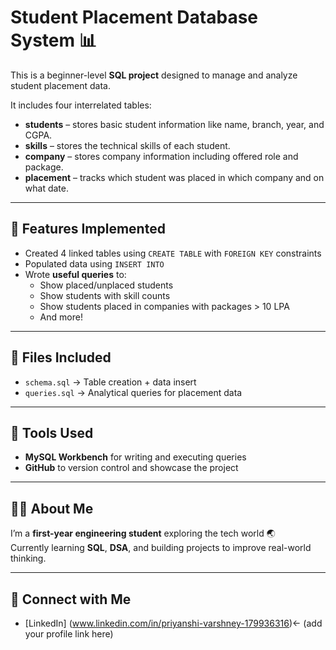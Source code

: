 # Student Placement Database System 📊

This is a beginner-level **SQL project** designed to manage and analyze student placement data.

It includes four interrelated tables:
- **students** – stores basic student information like name, branch, year, and CGPA.
- **skills** – stores the technical skills of each student.
- **company** – stores company information including offered role and package.
- **placement** – tracks which student was placed in which company and on what date.

---

## 🔧 Features Implemented

- Created 4 linked tables using `CREATE TABLE` with `FOREIGN KEY` constraints
- Populated data using `INSERT INTO`
- Wrote **useful queries** to:
  - Show placed/unplaced students
  - Show students with skill counts
  - Show students placed in companies with packages > 10 LPA
  - And more!

---

## 📁 Files Included

- `schema.sql` → Table creation + data insert
- `queries.sql` → Analytical queries for placement data

---

## 📌 Tools Used

- **MySQL Workbench** for writing and executing queries
- **GitHub** to version control and showcase the project

---

## 🙋‍♀️ About Me

I’m a **first-year engineering student** exploring the tech world 🌏  
Currently learning **SQL**, **DSA**, and building projects to improve real-world thinking.

---

## 🔗 Connect with Me

- [LinkedIn] (www.linkedin.com/in/priyanshi-varshney-179936316)← (add your profile link here)
